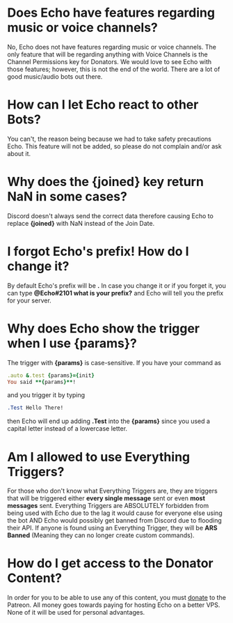 # Does Echo have features regarding music or voice channels?
No, Echo does not have features regarding music or voice channels. The only feature that will be regarding anything with Voice Channels is the Channel Permissions key for Donators. We would love to see Echo with those features; however, this is not the end of the world. There are a lot of good music/audio bots out there.
# How can I let Echo react to other Bots?
You can't, the reason being because we had to take safety precautions Echo. This feature will not be added, so please do not complain and/or ask about it.
# Why does the {joined} key return NaN in some cases?
Discord doesn't always send the correct data therefore causing Echo to replace **{joined}** with NaN instead of the Join Date.
# I forgot Echo's prefix! How do I change it?
By default Echo's prefix will be **.** In case you change it or if you forget it, you can type **@Echo#2101 what is your prefix?** and Echo will tell you the prefix for your server.
# Why does Echo show the trigger when I use {params}?
The trigger with **{params}** is case-sensitive. If you have your command as
```ruby
.auto &.test {params}={init}
You said **{params}**!
```
and you trigger it by typing
```css
.Test Hello There!
```
then Echo will end up adding **.Test** into the **{params}** since you used a capital letter instead of a lowercase letter.
# Am I allowed to use Everything Triggers?
For those who don't know what Everything Triggers are, they are triggers that will be triggered either **every single message** sent or even **most messages** sent. Everything Triggers are ABSOLUTELY forbidden from being used with Echo due to the lag it would cause for everyone else using the bot AND Echo would possibly get banned from Discord due to flooding their API. If anyone is found using an Everything Trigger, they will be **ARS Banned** (Meaning they can no longer create custom commands).
# How do I get access to the Donator Content?
In order for you to be able to use any of this content, you must [donate](https://www.patreon.com/echobot) to the Patreon. All money goes towards paying for hosting Echo on a better VPS. None of it will be used for personal advantages.